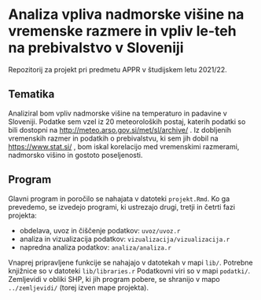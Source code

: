 # Analiza vpliva nadmorske višine na vremenske razmere in vpliv le-teh na prebivalstvo v Sloveniji

Repozitorij za projekt pri predmetu APPR v študijskem letu 2021/22. 

## Tematika

Analiziral bom vpliv nadmorske višine na temperaturo in padavine v Sloveniji. Podatke sem vzel iz 20 meteoroloških postaj, katerih podatki so bili dostopni na http://meteo.arso.gov.si/met/sl/archive/ . Iz dobljenih vremenskih razmer in podatkih o prebivalstvu, ki sem jih dobil na https://www.stat.si/ , bom iskal korelacijo med vremenskimi razmerami, nadmorsko višino in gostoto poseljenosti.

## Program

Glavni program in poročilo se nahajata v datoteki `projekt.Rmd`.
Ko ga prevedemo, se izvedejo programi, ki ustrezajo drugi, tretji in četrti fazi projekta:

* obdelava, uvoz in čiščenje podatkov: `uvoz/uvoz.r`
* analiza in vizualizacija podatkov: `vizualizacija/vizualizacija.r`
* napredna analiza podatkov: `analiza/analiza.r`

Vnaprej pripravljene funkcije se nahajajo v datotekah v mapi `lib/`.
Potrebne knjižnice so v datoteki `lib/libraries.r`
Podatkovni viri so v mapi `podatki/`.
Zemljevidi v obliki SHP, ki jih program pobere,
se shranijo v mapo `../zemljevidi/` (torej izven mape projekta).
